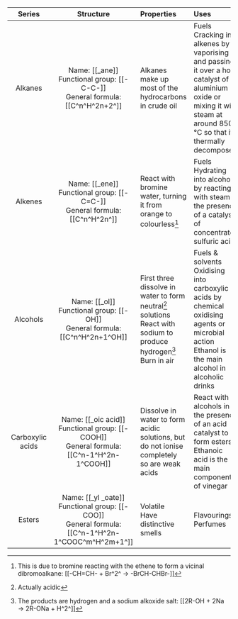 |     Series     |                                              Structure                                               |Properties                                                                                                                               |Uses                                                                                                                                                                          |
|:--------------:|:----------------------------------------------------------------------------------------------------:|:----------------------------------------------------------------------------------------------------------------------------------------|:-----------------------------------------------------------------------------------------------------------------------------------------------------------------------------|
|    Alkanes     |Name: [[_ane]]     <br>Functional group: [[-C-C-]]<br>General formula: [[C^n^H^2n+2^]]                |Alkanes make up most of the hydrocarbons in crude oil                                                                                    |Fuels<br>Cracking into alkenes by vaporising it and passing it over a hot catalyst of aluminium oxide or mixing it with steam at around 850 °C so that it thermally decomposes|
|    Alkenes     |Name: [[_ene]]     <br>Functional group: [[-C=C-]]<br>General formula: [[C^n^H^2n^]]                  |React with bromine water, turning it from orange to colourless[^halogenation]                                                            |Fuels<br>Hydrating into alcohols by reacting it with steam in the presence of a catalyst of concentrated sulfuric acid                                                        |
|    Alcohols    |Name: [[_ol]]      <br>Functional group: [[-OH]]  <br>General formula: [[C^n^H^2n+1^OH]]              |First three dissolve in water to form neutral[^alcohol] solutions<br>React with sodium to produce hydrogen[^deprotonation]<br>Burn in air|Fuels & solvents<br>Oxidising into carboxylic acids by chemical oxidising agents or microbial action<br>Ethanol is the main alcohol in alcoholic drinks                       |
|Carboxylic acids|Name: [[_oic acid]]<br>Functional group: [[-COOH]]<br>General formula: [[C^n-1^H^2n-1^COOH]]          |Dissolve in water to form acidic solutions, but do not ionise completely so are weak acids                                               |React with alcohols in the presence of an acid catalyst to form esters<br>Ethanoic acid is the main component of vinegar                                                      |
|     Esters     |Name: [[_yl _oate]]<br>Functional group: [[-COO]] <br>General formula: [[C^n-1^H^2n-1^COOC^m^H^2m+1^]]|Volatile<br>Have distinctive smells                                                                                                      |Flavourings<br>Perfumes                                                                                                                                                       |



[^halogenation]: This is due to bromine reacting with the ethene to form a vicinal dibromoalkane: [[-CH=CH- + Br^2^ → -BrCH-CHBr-]]

[^alcohol]: Actually acidic

[^deprotonation]: The products are hydrogen and a sodium alkoxide salt: [[2R-OH + 2Na → 2R-ONa + H^2^]]
